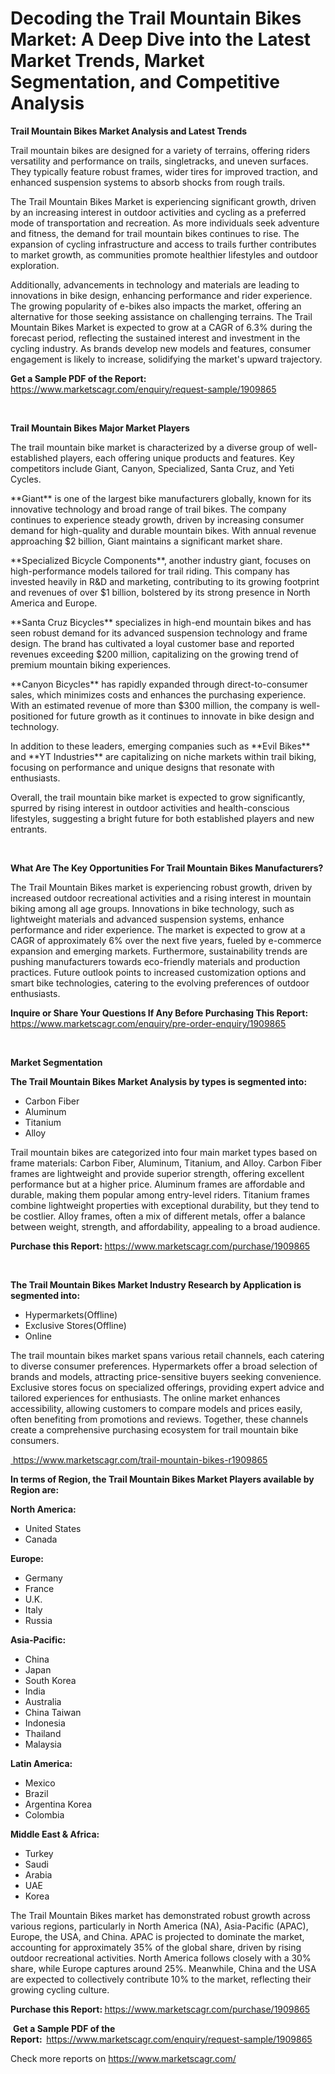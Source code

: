 <p><h1>Decoding the Trail Mountain Bikes Market: A Deep Dive into the Latest Market Trends, Market Segmentation, and Competitive Analysis</h1></p><p><strong>Trail Mountain Bikes Market Analysis and Latest Trends</strong></p>
<p><p>Trail mountain bikes are designed for a variety of terrains, offering riders versatility and performance on trails, singletracks, and uneven surfaces. They typically feature robust frames, wider tires for improved traction, and enhanced suspension systems to absorb shocks from rough trails. </p><p>The Trail Mountain Bikes Market is experiencing significant growth, driven by an increasing interest in outdoor activities and cycling as a preferred mode of transportation and recreation. As more individuals seek adventure and fitness, the demand for trail mountain bikes continues to rise. The expansion of cycling infrastructure and access to trails further contributes to market growth, as communities promote healthier lifestyles and outdoor exploration. </p><p>Additionally, advancements in technology and materials are leading to innovations in bike design, enhancing performance and rider experience. The growing popularity of e-bikes also impacts the market, offering an alternative for those seeking assistance on challenging terrains. The Trail Mountain Bikes Market is expected to grow at a CAGR of 6.3% during the forecast period, reflecting the sustained interest and investment in the cycling industry. As brands develop new models and features, consumer engagement is likely to increase, solidifying the market's upward trajectory.</p></p>
<p><strong>Get a Sample PDF of the Report:&nbsp;</strong> <a href="https://www.marketscagr.com/enquiry/request-sample/1909865?utm_campaign=1126&utm_medium=2&utm_source=Github&utm_content=ia&utm_term=05042025&utm_id=trail-mountain-bikes">https://www.marketscagr.com/enquiry/request-sample/1909865</a></p>
<p>&nbsp;</p>
<p><strong>Trail Mountain Bikes Major Market Players</strong></p>
<p><p>The trail mountain bike market is characterized by a diverse group of well-established players, each offering unique products and features. Key competitors include Giant, Canyon, Specialized, Santa Cruz, and Yeti Cycles.</p><p>**Giant** is one of the largest bike manufacturers globally, known for its innovative technology and broad range of trail bikes. The company continues to experience steady growth, driven by increasing consumer demand for high-quality and durable mountain bikes. With annual revenue approaching $2 billion, Giant maintains a significant market share.</p><p>**Specialized Bicycle Components**, another industry giant, focuses on high-performance models tailored for trail riding. This company has invested heavily in R&D and marketing, contributing to its growing footprint and revenues of over $1 billion, bolstered by its strong presence in North America and Europe.</p><p>**Santa Cruz Bicycles** specializes in high-end mountain bikes and has seen robust demand for its advanced suspension technology and frame design. The brand has cultivated a loyal customer base and reported revenues exceeding $200 million, capitalizing on the growing trend of premium mountain biking experiences.</p><p>**Canyon Bicycles** has rapidly expanded through direct-to-consumer sales, which minimizes costs and enhances the purchasing experience. With an estimated revenue of more than $300 million, the company is well-positioned for future growth as it continues to innovate in bike design and technology.</p><p>In addition to these leaders, emerging companies such as **Evil Bikes** and **YT Industries** are capitalizing on niche markets within trail biking, focusing on performance and unique designs that resonate with enthusiasts.</p><p>Overall, the trail mountain bike market is expected to grow significantly, spurred by rising interest in outdoor activities and health-conscious lifestyles, suggesting a bright future for both established players and new entrants.</p></p>
<p>&nbsp;</p>
<p><strong>What Are The Key Opportunities For Trail Mountain Bikes Manufacturers?</strong></p>
<p><p>The Trail Mountain Bikes market is experiencing robust growth, driven by increased outdoor recreational activities and a rising interest in mountain biking among all age groups. Innovations in bike technology, such as lightweight materials and advanced suspension systems, enhance performance and rider experience. The market is expected to grow at a CAGR of approximately 6% over the next five years, fueled by e-commerce expansion and emerging markets. Furthermore, sustainability trends are pushing manufacturers towards eco-friendly materials and production practices. Future outlook points to increased customization options and smart bike technologies, catering to the evolving preferences of outdoor enthusiasts.</p></p>
<p><strong>Inquire or Share Your Questions If Any Before Purchasing This Report:</strong> <a href="https://www.marketscagr.com/enquiry/pre-order-enquiry/1909865?utm_campaign=1126&utm_medium=2&utm_source=Github&utm_content=ia&utm_term=05042025&utm_id=trail-mountain-bikes">https://www.marketscagr.com/enquiry/pre-order-enquiry/1909865</a></p>
<p>&nbsp;</p>
<p><strong>Market Segmentation</strong></p>
<p><strong>The Trail Mountain Bikes Market Analysis by types is segmented into:</strong></p>
<p><ul><li>Carbon Fiber</li><li>Aluminum</li><li>Titanium</li><li>Alloy</li></ul></p>
<p><p>Trail mountain bikes are categorized into four main market types based on frame materials: Carbon Fiber, Aluminum, Titanium, and Alloy. Carbon Fiber frames are lightweight and provide superior strength, offering excellent performance but at a higher price. Aluminum frames are affordable and durable, making them popular among entry-level riders. Titanium frames combine lightweight properties with exceptional durability, but they tend to be costlier. Alloy frames, often a mix of different metals, offer a balance between weight, strength, and affordability, appealing to a broad audience.</p></p>
<p><strong>Purchase this Report:&nbsp;</strong><a href="https://www.marketscagr.com/purchase/1909865?utm_campaign=1126&utm_medium=2&utm_source=Github&utm_content=ia&utm_term=05042025&utm_id=trail-mountain-bikes">https://www.marketscagr.com/purchase/1909865</a></p>
<p>&nbsp;</p>
<p><strong>The Trail Mountain Bikes Market Industry Research by Application is segmented into:</strong></p>
<p><ul><li>Hypermarkets(Offline)</li><li>Exclusive Stores(Offline)</li><li>Online</li></ul></p>
<p><p>The trail mountain bikes market spans various retail channels, each catering to diverse consumer preferences. Hypermarkets offer a broad selection of brands and models, attracting price-sensitive buyers seeking convenience. Exclusive stores focus on specialized offerings, providing expert advice and tailored experiences for enthusiasts. The online market enhances accessibility, allowing customers to compare models and prices easily, often benefiting from promotions and reviews. Together, these channels create a comprehensive purchasing ecosystem for trail mountain bike consumers.</p></p>
<p><a href="https://www.marketscagr.com/trail-mountain-bikes-r1909865?utm_campaign=1126&utm_medium=2&utm_source=Github&utm_content=ia&utm_term=05042025&utm_id=trail-mountain-bikes">&nbsp;https://www.marketscagr.com/trail-mountain-bikes-r1909865</a></p>
<p><strong>In terms of Region, the Trail Mountain Bikes Market Players available by Region are:</strong></p>
<p>
    <p> <strong> North America: </strong>
        <ul>
            <li>United States</li>
            <li>Canada</li>
        </ul>
        </p> 
    <p> <strong> Europe: </strong>
        <ul>
            <li>Germany</li>
            <li>France</li>
            <li>U.K.</li>
            <li>Italy</li>
            <li>Russia</li>
        </ul>
        </p> 
    <p> <strong> Asia-Pacific: </strong>
        <ul>
            <li>China</li>
            <li>Japan</li>
            <li>South Korea</li>
            <li>India</li>
            <li>Australia</li>
            <li>China Taiwan</li>
            <li>Indonesia</li>
            <li>Thailand</li>
            <li>Malaysia</li>
        </ul>
        </p> 
    <p> <strong> Latin America: </strong>
        <ul>
            <li>Mexico</li>
            <li>Brazil</li>
            <li>Argentina Korea</li>
            <li>Colombia</li>
        </ul>
        </p> 
    <p> <strong> Middle East & Africa: </strong>
        <ul>
            <li>Turkey</li>
            <li>Saudi</li>
            <li>Arabia</li>
            <li>UAE</li>
            <li>Korea</li>
        </ul>
    </p>
    </p>
<p><p>The Trail Mountain Bikes market has demonstrated robust growth across various regions, particularly in North America (NA), Asia-Pacific (APAC), Europe, the USA, and China. APAC is projected to dominate the market, accounting for approximately 35% of the global share, driven by rising outdoor recreational activities. North America follows closely with a 30% share, while Europe captures around 25%. Meanwhile, China and the USA are expected to collectively contribute 10% to the market, reflecting their growing cycling culture.</p></p>
<p><strong>Purchase this Report: </strong><a href="https://www.marketscagr.com/purchase/1909865?utm_campaign=1126&utm_medium=2&utm_source=Github&utm_content=ia&utm_term=05042025&utm_id=trail-mountain-bikes">https://www.marketscagr.com/purchase/1909865</a></p>
<p>&nbsp;<strong>Get a Sample PDF of the Report:&nbsp;&nbsp;</strong><a href="https://www.marketscagr.com/enquiry/request-sample/1909865?utm_campaign=1126&utm_medium=2&utm_source=Github&utm_content=ia&utm_term=05042025&utm_id=trail-mountain-bikes">https://www.marketscagr.com/enquiry/request-sample/1909865</a></p>
<p><strong></strong></p>
<p>Check more reports on <a href="https://www.marketscagr.com/?utm_campaign=1126&utm_medium=2&utm_source=Github&utm_content=ia&utm_term=05042025&utm_id=trail-mountain-bikes">https://www.marketscagr.com/</a></p>